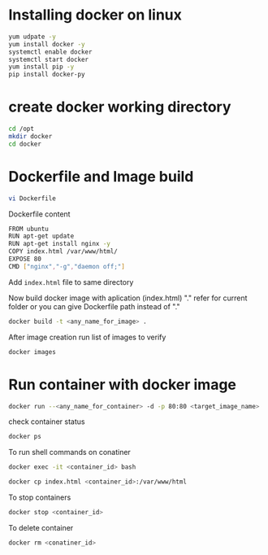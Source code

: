 # Installing docker on linux 
```sh
yum udpate -y
yum install docker -y
systemctl enable docker
systemctl start docker
yum install pip -y
pip install docker-py
```

# create docker working directory
```sh
cd /opt
mkdir docker
cd docker
```

# Dockerfile and Image build
```sh
vi Dockerfile
```

Dockerfile content 

```sh
FROM ubuntu
RUN apt-get update
RUN apt-get install nginx -y
COPY index.html /var/www/html/
EXPOSE 80
CMD ["nginx","-g","daemon off;"]
```

Add `index.html` file to same directory

Now build docker image with aplication (index.html) "." refer for current folder or you can give Dockerfile path instead of "."
```sh
docker build -t <any_name_for_image> .
```
After image creation run list of images to verify
```sh
docker images
```

# Run container with docker image
```sh
docker run --<any_name_for_container> -d -p 80:80 <target_image_name>
```
check container status
```sh
docker ps
```
To run shell commands on conatiner
```sh
docker exec -it <container_id> bash

docker cp index.html <container_id>:/var/www/html
```
To stop containers 
```sh
docker stop <container_id>
```

To delete container 
```sh
docker rm <conatiner_id>
```
